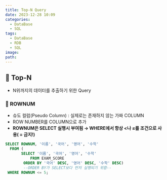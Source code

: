 ```yaml
---
title: Top-N Query
date: 2023-12-28 10:09
categories:
  - DataBase
  - SQL
tags:
  - DataBase
  - RDB
  - SQL
image: 
path:
---
```


## 🌈 Top-N

- N위까지의 데이터를 추출하기 위한 Query

### 📌 ROWNUM

- 슈도 컬럼(Pseudo Column) : 실제로는 존재하지 않는 가짜 COLUMN
- ROW NUMBER를 COLUMN으로 추가
- **ROWNUM은 SELECT 실행시 부여됨 → WHERE에서 항상 <나 ≤를 조건으로 사용( = 금지!)**

```sql
SELECT ROWNUM, '이름', '국어', '영어', '수학'
  FROM (
       SELECT '이름', '국어', '영어', '수학'
	       FROM EXAM_SCORE
        ORDER BY '국어' DESC, '영어' DESC, '수학' DESC) 
        --ORDER BY가 SELECT보다 먼저 실행되기 위함--
 WHERE ROWNUM <= 5;
```